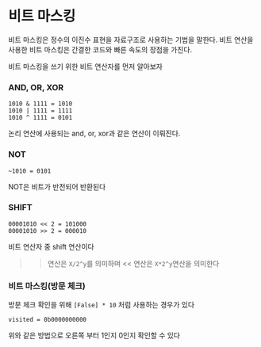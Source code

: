 # 비트 마스킹

비트 마스킹은 정수의 이진수 표현을 자료구조로 사용하는 기법을 말한다. 비트 연산을 사용한 비트 마스킹은 간결한 코드와 빠른 속도의 장점을 가진다.

비트 마스킹을 쓰기 위한 비트 연산자를 먼저 알아보자

### AND, OR, XOR

```
1010 & 1111 = 1010
1010 | 1111 = 1111
1010 ^ 1111 = 0101
```

논리 연산에 사용되는 and, or, xor과 같은 연산이 이뤄진다.

### NOT

```
~1010 = 0101
```

NOT은 비트가 반전되어 반환된다

### SHIFT

```
00001010 << 2 = 101000
00001010 >> 2 = 000010
```

비트 연산자 중 shift 연산이다

> > 연산은 `X/2^y`를 의미하며 << 연산은 `X*2^y`연산을 의미한다

### 비트 마스킹(방문 체크)

방문 체크 확인을 위해 `[False] * 10` 처럼 사용하는 경우가 있다

```
visited = 0b0000000000
```

위와 같은 방법으로 오른쪽 부터 1인지 0인지 확인할 수 있다
